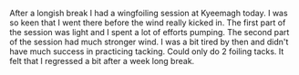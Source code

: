 After a longish break I had a wingfoiling session at Kyeemagh today. I was so keen that I went there before the wind really kicked in. The first part of the session was light and I spent a lot of efforts pumping. The second part of the session had much stronger wind. I was a bit tired by then and didn't have much success in practicing tacking. Could only do 2 foiling tacks. It felt that I regressed a bit after a week long break. 